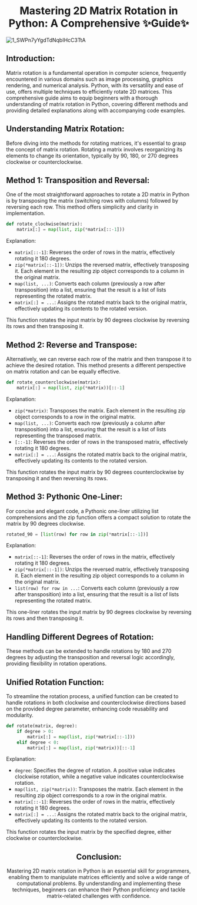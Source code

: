 <div align="center">
  <h1>Mastering 2D Matrix Rotation in Python: A Comprehensive ✨Guide✨</h1></div>

![1_SWPn7yYgdTdNqbIHcC3TtA](https://github.com/OUALIID/alx-interview/assets/96590775/408b7119-e5e5-4297-b6e5-c38fe4667b39)


<h2>Introduction:</h2>
Matrix rotation is a fundamental operation in computer science, frequently encountered in various domains such as image processing, graphics rendering, and numerical analysis. Python, with its versatility and ease of use, offers multiple techniques to efficiently rotate 2D matrices. This comprehensive guide aims to equip beginners with a thorough understanding of matrix rotation in Python, covering different methods and providing detailed explanations along with accompanying code examples.



<h2>Understanding Matrix Rotation:</h2>
Before diving into the methods for rotating matrices, it's essential to grasp the concept of matrix rotation. Rotating a matrix involves reorganizing its elements to change its orientation, typically by 90, 180, or 270 degrees clockwise or counterclockwise.



<h2>Method 1: Transposition and Reversal:</h2>
One of the most straightforward approaches to rotate a 2D matrix in Python is by transposing the matrix (switching rows with columns) followed by reversing each row. This method offers simplicity and clarity in implementation.

```python
def rotate_clockwise(matrix):
    matrix[:] = map(list, zip(*matrix[::-1]))
```

Explanation:
- `matrix[::-1]`: Reverses the order of rows in the matrix, effectively rotating it 180 degrees.
- `zip(*matrix[::-1])`: Unzips the reversed matrix, effectively transposing it. Each element in the resulting zip object corresponds to a column in the original matrix.
- `map(list, ...)`: Converts each column (previously a row after transposition) into a list, ensuring that the result is a list of lists representing the rotated matrix.
- `matrix[:] = ...`: Assigns the rotated matrix back to the original matrix, effectively updating its contents to the rotated version.

This function rotates the input matrix by 90 degrees clockwise by reversing its rows and then transposing it.



<h2>Method 2: Reverse and Transpose:</h2>
Alternatively, we can reverse each row of the matrix and then transpose it to achieve the desired rotation. This method presents a different perspective on matrix rotation and can be equally effective.

```python
def rotate_counterclockwise(matrix):
    matrix[:] = map(list, zip(*matrix))[::-1]
```

Explanation:
- `zip(*matrix)`: Transposes the matrix. Each element in the resulting zip object corresponds to a row in the original matrix.
- `map(list, ...)`: Converts each row (previously a column after transposition) into a list, ensuring that the result is a list of lists representing the transposed matrix.
- `[::-1]`: Reverses the order of rows in the transposed matrix, effectively rotating it 180 degrees.
- `matrix[:] = ...`: Assigns the rotated matrix back to the original matrix, effectively updating its contents to the rotated version.

This function rotates the input matrix by 90 degrees counterclockwise by transposing it and then reversing its rows.



<h2>Method 3: Pythonic One-Liner:</h2>
For concise and elegant code, a Pythonic one-liner utilizing list comprehensions and the zip function offers a compact solution to rotate the matrix by 90 degrees clockwise.

```python
rotated_90 = [list(row) for row in zip(*matrix[::-1])]
```

Explanation:
- `matrix[::-1]`: Reverses the order of rows in the matrix, effectively rotating it 180 degrees.
- `zip(*matrix[::-1])`: Unzips the reversed matrix, effectively transposing it. Each element in the resulting zip object corresponds to a column in the original matrix.
- `list(row) for row in ...`: Converts each column (previously a row after transposition) into a list, ensuring that the result is a list of lists representing the rotated matrix.

This one-liner rotates the input matrix by 90 degrees clockwise by reversing its rows and then transposing it.



<h2>Handling Different Degrees of Rotation:</h2>
These methods can be extended to handle rotations by 180 and 270 degrees by adjusting the transposition and reversal logic accordingly, providing flexibility in rotation operations.



<h2>Unified Rotation Function:</h2>
To streamline the rotation process, a unified function can be created to handle rotations in both clockwise and counterclockwise directions based on the provided degree parameter, enhancing code reusability and modularity.

```python
def rotate(matrix, degree):
    if degree > 0:
        matrix[:] = map(list, zip(*matrix[::-1]))
    elif degree < 0:
        matrix[:] = map(list, zip(*matrix))[::-1]
```

Explanation:
- `degree`: Specifies the degree of rotation. A positive value indicates clockwise rotation, while a negative value indicates counterclockwise rotation.
- `map(list, zip(*matrix))`: Transposes the matrix. Each element in the resulting zip object corresponds to a row in the original matrix.
- `matrix[::-1]`: Reverses the order of rows in the matrix, effectively rotating it 180 degrees.
- `matrix[:] = ...`: Assigns the rotated matrix back to the original matrix, effectively updating its contents to the rotated version.

This function rotates the input matrix by the specified degree, either clockwise or counterclockwise.


<div align="center">
    <h2>Conclusion:</h2>
Mastering 2D matrix rotation in Python is an essential skill for programmers, enabling them to manipulate matrices efficiently and solve a wide range of computational problems. By understanding and implementing these techniques, beginners can enhance their Python proficiency and tackle matrix-related challenges with confidence.</div>
